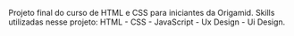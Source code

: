 Projeto final do curso de HTML e CSS para iniciantes da Origamid.
Skills utilizadas nesse projeto: HTML - CSS - JavaScript - Ux Design - Ui Design.
